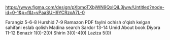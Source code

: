 https://www.figma.com/design/pXbmoTXbjWN9QxIQiL3jww/Untitled?node-id=0-1&p=f&t=vPaaSUH9YCRzoA7L-0


Farangiz 5-6-8
Hurshid  7-9
Ramazon PDF faylni ochish o'qish kelgan sahifani eslab qolish
Madina search
Sardor 13-14
Umid About book
Diyora 11-12
Benazir 1(0)-2(0)
Shirin 3(0)-4(0)
Laziza 5(0)
